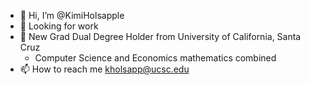 - 👋 Hi, I’m @KimiHolsapple
- 👀 Looking for work
- 🌱 New Grad Dual Degree Holder from University of California, Santa Cruz
  - Computer Science and Economics mathematics combined
- 📫 How to reach me kholsapp@ucsc.edu

<!---
KimiHolsapple/KimiHolsapple is a ✨ special ✨ repository because its `README.md` (this file) appears on your GitHub profile.
You can click the Preview link to take a look at your changes.
--->

